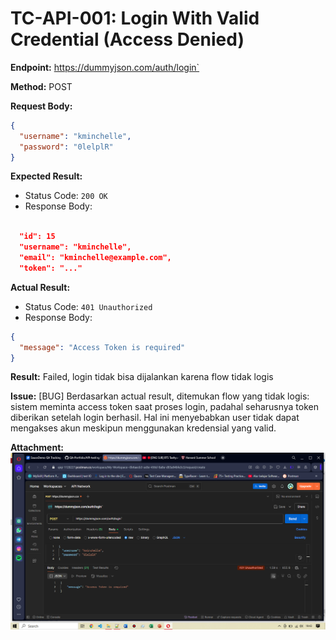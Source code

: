 # TC-API-001: Login With Valid Credential (Access Denied)

**Endpoint:** https://dummyjson.com/auth/login`

**Method:** POST

**Request Body:**
```json
{
  "username": "kminchelle",
  "password": "0lelplR"
}

```

**Expected Result:**
- Status Code: `200 OK`
- Response Body:
```json

  "id": 15
  "username": "kminchelle",
  "email": "kminchelle@example.com",
  "token": "..."

```
**Actual Result:**
- Status Code: `401 Unauthorized`
- Response Body:
```json
{
  "message": "Access Token is required"
}
```
**Result:** Failed, login tidak bisa dijalankan karena flow tidak logis

**Issue:** [BUG] Berdasarkan actual result, ditemukan flow yang tidak logis: sistem meminta access token saat proses login, padahal seharusnya token diberikan setelah login berhasil. Hal ini menyebabkan user tidak dapat mengakses akun meskipun menggunakan kredensial yang valid.

**Attachment:**
![API login](../documentations/TC-API-001.png)
